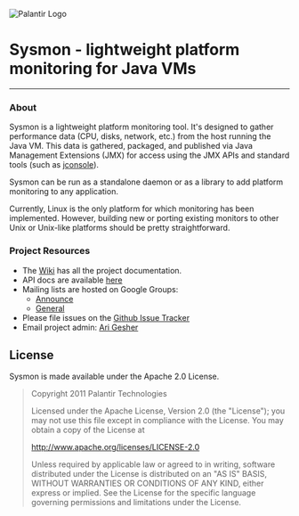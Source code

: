 ![Palantir Logo](/palantir/Sysmon/wiki/palantir-logo.png)
# Sysmon - lightweight platform monitoring for Java VMs #

---

### About #

Sysmon is a lightweight platform monitoring tool.  It's designed to gather performance data (CPU, disks, network, etc.) from the host running the Java VM.  This data is gathered, packaged, and published via Java Management Extensions (JMX) for access using the JMX APIs and standard tools (such as [jconsole](http://download.oracle.com/javase/6/docs/technotes/guides/management/jconsole.html)).

Sysmon can be run as a standalone daemon or as a library to add platform monitoring to any application.

Currently, Linux is the only platform for which monitoring has been implemented.  However, building new or porting existing monitors to other Unix or Unix-like platforms should be pretty straightforward.

### Project Resources #

* The [Wiki](Sysmon/wiki) has all the project documentation.
* API docs are available [here](http://palantir.github.com/Sysmon/apidocs)
* Mailing lists are hosted on Google Groups:
    * [Announce](http://groups.google.com/group/ptoss-sysmon-announce)
    * [General](http://groups.google.com/group/ptoss-sysmon)
* Please file issues on the [Github Issue Tracker](/palantir/Sysmon/issues)
* Email project admin: [Ari Gesher](mailto:agesher@palantir.com)


## License #

Sysmon is made available under the Apache 2.0 License.

>Copyright 2011 Palantir Technologies
>
>Licensed under the Apache License, Version 2.0 (the "License");
>you may not use this file except in compliance with the License.
>You may obtain a copy of the License at
>
><http://www.apache.org/licenses/LICENSE-2.0>
>
>Unless required by applicable law or agreed to in writing, software
>distributed under the License is distributed on an "AS IS" BASIS,
>WITHOUT WARRANTIES OR CONDITIONS OF ANY KIND, either express or implied.
>See the License for the specific language governing permissions and
>limitations under the License.
